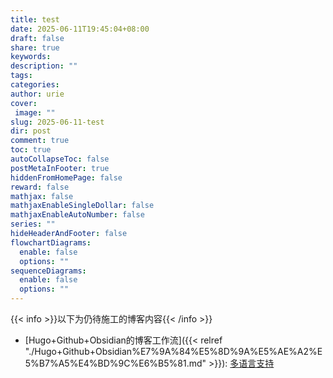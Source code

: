 ```yaml
---
title: test
date: 2025-06-11T19:45:04+08:00
draft: false
share: true
keywords: 
description: ""
tags: 
categories: 
author: urie
cover:
 image: ""
slug: 2025-06-11-test
dir: post
comment: true
toc: true
autoCollapseToc: false
postMetaInFooter: true
hiddenFromHomePage: false
reward: false
mathjax: false
mathjaxEnableSingleDollar: false
mathjaxEnableAutoNumber: false
series: ""
hideHeaderAndFooter: false
flowchartDiagrams:
  enable: false
  options: ""
sequenceDiagrams:
  enable: false
  options: ""
---
```



<!--more-->







{{< info >}}以下为仍待施工的博客内容{{< /info >}}

- [Hugo+Github+Obsidian的博客工作流]({{< relref "./Hugo+Github+Obsidian%E7%9A%84%E5%8D%9A%E5%AE%A2%E5%B7%A5%E4%BD%9C%E6%B5%81.md" >}}): [多语言支持](https://github.com/olOwOlo/hugo-theme-even/blob/master/README-zh.md#language-support)


